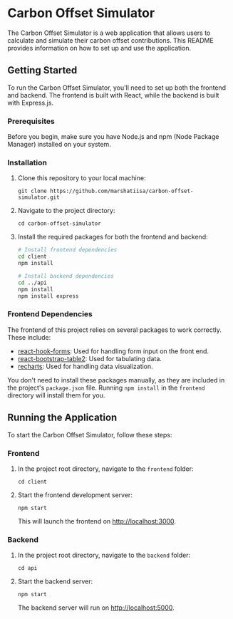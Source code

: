# Carbon Offset Simulator

The Carbon Offset Simulator is a web application that allows users to calculate and simulate their carbon offset contributions. This README provides information on how to set up and use the application.

## Getting Started

To run the Carbon Offset Simulator, you'll need to set up both the frontend and backend. The frontend is built with React, while the backend is built with Express.js.

### Prerequisites

Before you begin, make sure you have Node.js and npm (Node Package Manager) installed on your system.

### Installation

1. Clone this repository to your local machine:

   ```
   git clone https://github.com/marshatiisa/carbon-offset-simulator.git
   ```

2. Navigate to the project directory:

   ```
   cd carbon-offset-simulator
   ```

3. Install the required packages for both the frontend and backend:

   ```bash
   # Install frontend dependencies
   cd client
   npm install

   # Install backend dependencies
   cd ../api
   npm install
   npm install express
    ```
### Frontend Dependencies

The frontend of this project relies on several packages to work correctly. These include:

- [react-hook-forms](https://www.npmjs.com/package/react-hook-forms): Used for handling form input on the front end.
- [react-bootstrap-table2](https://www.npmjs.com/package/react-bootstrap-table2): Used for tabulating data.
- [recharts](https://www.npmjs.com/package/recharts): Used for handling data visualization.

You don't need to install these packages manually, as they are included in the project's `package.json` file. Running `npm install` in the `frontend` directory will install them for you.

## Running the Application

To start the Carbon Offset Simulator, follow these steps:

### Frontend

1. In the project root directory, navigate to the `frontend` folder:

   ```
   cd client
   ```

2. Start the frontend development server:

   ```
   npm start
   ```

   This will launch the frontend on [http://localhost:3000](http://localhost:3000).

### Backend

1. In the project root directory, navigate to the `backend` folder:

   ```
   cd api
   ```

2. Start the backend server:

   ```
   npm start
   ```

   The backend server will run on [http://localhost:5000](http://localhost:3001).


